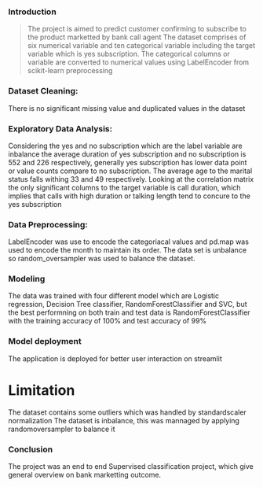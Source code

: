 ### Introduction
> The project is aimed to predict customer confirming to subscribe to the product marketted by bank call agent
The dataset comprises of six numerical variable and ten categorical variable including the target variable which is yes subscription.
The categorical columns or variable are converted to numerical values using LabelEncoder from scikit-learn preprocessing

### Dataset Cleaning:
There is no significant missing value and duplicated values in the dataset
### Exploratory Data Analysis:
Considering the yes and no subscription which are the label variable are inbalance the average duration of yes subscription and no subscription is 552 and 226 respectively, generally yes subscription has lower data point or value counts compare to no subscription.
The average age to the marital status falls withing 33 and 49 respectively. Looking at the correlation matrix the only significant columns to the target variable is call duration, which implies that calls with high duration or talking length tend to concure to the yes subscription

### Data Preprocessing:
LabelEncoder was use to encode the categoriacal values and pd.map was used to encode the month to maintain its order. The data set is unbalance so random_oversampler was used to balance the dataset.
### Modeling
The data was trained with four different model which are Logistic regression, Decision Tree classifier, RandomForestClassifier and SVC, but the best performning  on both train and test data is RandomForestClassifier with the training accuracy of 100% and test accuracy of 99%

### Model deployment
The application is deployed for better user interaction on streamlit

# Limitation
The dataset contains some outliers which was handled by standardscaler normalization
The dataset is inbalance, this was mannaged by applying randomoversampler to balance it

### Conclusion
The project was an end to end Supervised classification project, which give general overview on bank marketting outcome. 

